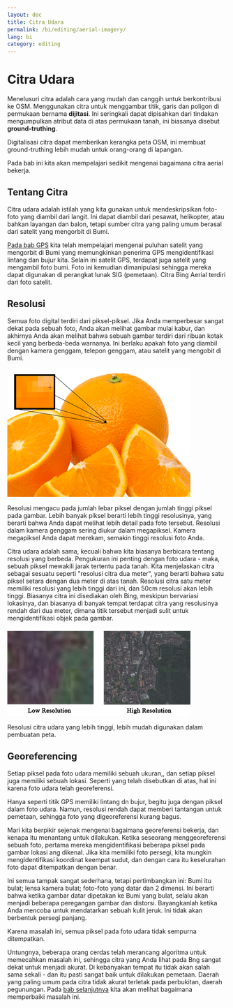 ```yaml
---
layout: doc
title: Citra Udara
permalink: /bi/editing/aerial-imagery/
lang: bi
category: editing
---
```


Citra Udara
============
Menelusuri citra adalah cara yang mudah dan canggih untuk berkontribusi
ke OSM. Menggunakan citra untuk menggambar titik, garis dan poligon di permukaan 
bernama **dijitasi**. Ini seringkali dapat dipisahkan dari tindakan mengumpulkan 
atribut data di atas permukaan tanah, ini biasanya disebut **ground-truthing**.

Digitalisasi citra dapat memberikan kerangka peta OSM, ini membuat ground-truthing
lebih mudah untuk orang-orang di lapangan.

Pada bab ini kita akan mempelajari sedikit mengenai bagaimana citra aerial bekerja. 

Tentang Citra
-------------
Citra udara adalah istilah yang kita gunakan untuk mendeskripsikan foto-foto yang 
diambil dari langit. Ini dapat diambil dari pesawat, helikopter, atau bahkan layangan
dan balon, tetapi sumber citra yang paling umum berasal dari satelit yang mengorbit di Bumi.

[Pada bab GPS](/bi/beginner/using-gps) kita telah mempelajari mengenai puluhan satelit 
yang mengorbit di Bumi yang memungkinkan penerima GPS mengidentifikasi lintang dan bujur kita.
Selain ini satelit GPS, terdapat juga satelit yang mengambil foto bumi. Foto ini kemudian
dimanipulasi sehingga mereka dapat digunakan di perangkat lunak SIG (pemetaan). Citra
Bing Aerial terdiri dari foto satelit.

Resolusi
---------
Semua foto digital terdiri dari piksel-piksel. Jika Anda memperbesar sangat dekat pada sebuah foto, Anda akan melihat gambar mulai kabur, dan akhirnya Anda akan melihat bahwa sebuah gambar terdiri dari ribuan kotak kecil yang berbeda-beda warnanya. Ini berlaku apakah foto yang diambil dengan kamera genggam, telepon genggam, atau satelit yang mengobit di Bumi.

![orange resolution][]

Resolusi mengacu pada jumlah lebar piksel dengan jumlah tinggi piksel pada gambar. Lebih banyak piksel berarti lebih tinggi resolusinya, yang berarti bahwa Anda dapat melihat
lebih detail pada foto tersebut. Resolusi dalam kamera genggam sering diukur dalam megapiksel. Kamera megapiksel Anda dapat merekam, semakin tinggi resolusi foto Anda.

Citra udara adalah sama, kecuali bahwa kita biasanya berbicara tentang resolusi yang berbeda. Pengukuran ini penting dengan foto udara - maka, sebuah piksel mewakili jarak tertentu pada
tanah. Kita menjelaskan citra sebagai sesuatu seperti "resolusi citra dua meter", yang berarti bahwa satu piksel setara dengan dua meter di atas tanah. Resolusi citra satu meter memiliki resolusi yang lebih tinggi dari ini, dan 50cm resolusi akan lebih tinggi. Biasanya citra ini disediakan oleh Bing, meskipun bervariasi lokasinya, dan biasanya di banyak tempat terdapat citra yang resolusinya rendah dari dua meter, dimana titik tersebut menjadi sulit untuk mengidentifikasi objek pada gambar.

![low res high res][]

Resolusi citra udara yang lebih tinggi, lebih mudah digunakan dalam pembuatan peta.

Georeferencing
---------------
Setiap piksel pada foto udara memiliki sebuah ukuran,, dan setiap piksel juga memiliki sebuah lokasi.
Seperti yang telah disebutkan di atas, hal ini karena foto udara telah georeferensi.

Hanya seperti titik GPS memiliki lintang dn bujur, begitu juga dengan piksel dalam foto udara.
Namun, resolusi rendah dapat memberi tantangan untuk pemetaan, sehingga foto yang
digeoreferensi kurang bagus. 

Mari kita berpikir sejenak mengenai bagaimana georeferensi bekerja, dan kenapa itu
menantang untuk dilakukan. Ketika seseorang menggeoreferensi sebuah foto, pertama 
mereka mengidentifikasi beberapa piksel pada gambar lokasi ang dikenal. Jika kita memiliki
foto persegi, kita mungkin mengidentifikasi koordinat keempat sudut, dan dengan cara
itu keselurahan foto dapat ditempatkan dengan benar.

Ini semua tampak sangat sederhana, tetapi pertimbangkan ini: Bumi itu bulat; lensa kamera bulat;
foto-foto yang datar dan 2 dimensi. Ini berarti bahwa ketika gambar datar dipetakan ke Bumi
yang bulat, selalu akan menjadi beberapa peregangan gambar dan distorsi. Bayangkanlah
ketika Anda mencoba untuk mendatarkan sebuah kulit jeruk. Ini tidak akan berbentuk persegi
panjang.

Karena masalah ini, semua piksel pada foto udara tidak sempurna ditempatkan.

Untungnya, beberapa orang cerdas telah merancang algoritma untuk memecahkan masalah ini,
sehingga citra yang Anda lihat pada Bng sangat dekat untuk menjadi akurat. Di kebanyakan
tempat itu tidak akan salah sama sekali - dan itu pasti sangat baik untuk dilakukan pemetaan.
Daerah yang paling umum pada citra tidak akurat terletak pada perbukitan, daerah pegunungan.
Pada [bab selanjutnya](/bi/editing/correcting-imagery-offset) kita akan melihat bagaimana
memperbaiki masalah ini.

[orange resolution]: /images/en/editing/aerial-imagery/orange-resolution.png
[low res high res]: /images/en/editing/aerial-imagery/low-res-high-res.png
